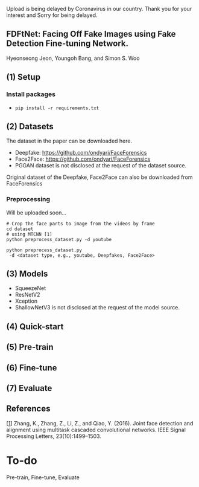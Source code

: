 Upload is being delayed by Coronavirus in our country. Thank you for your interest and Sorry for being delayed.

## FDFtNet: Facing Off Fake Images using Fake Detection Fine-tuning Network.
Hyeonseong Jeon, Youngoh Bang,  and Simon S. Woo
 
## (1) Setup
### Install packages
- `pip install -r requirements.txt`

## (2) Datasets
The dataset in the paper can be downloaded here.
* Deepfake: https://github.com/ondyari/FaceForensics
* Face2Face: https://github.com/ondyari/FaceForensics
* PGGAN dataset is not disclosed at the request of the dataset source.

Original dataset of the Deepfake, Face2Face can also be downloaded from FaceForensics
### Preprocessing
Will be uploaded soon...
```
# Crop the face parts to image from the videos by frame
cd dataset
# using MTCNN [1]
python preprocess_dataset.py -d youtube
```
```
python preprocess_dataset.py
 -d <dataset type, e.g., youtube, Deepfakes, Face2Face>
```

## (3) Models
* SqueezeNet
* ResNetV2
* Xception
* ShallowNetV3 is not disclosed at the request of the model source.

## (4) Quick-start


## (5) Pre-train


## (6) Fine-tune


## (7) Evaluate

## References
\[[1](https://ieeexplore.ieee.org/abstract/document/7553523)\] Zhang, K., Zhang, Z., Li, Z., and Qiao, Y. (2016). Joint face detection and alignment using multitask cascaded convolutional networks. IEEE Signal Processing Letters, 23(10):1499–1503.

# To-do
Pre-train, Fine-tune, Evaluate
